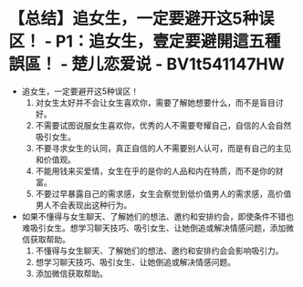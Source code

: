 # 【总结】追女生，一定要避开这5种误区！ - P1：追女生，壹定要避開這五種誤區！ - 楚儿恋爱说 - BV1t541147HW

-   追女生，一定要避开这5种误区！
    1.  对女生太好并不会让女生喜欢你，需要了解她想要什么，而不是盲目讨好。
    2.  不需要试图说服女生喜欢你，优秀的人不需要夸耀自己，自信的人会自然吸引女生。
    3.  不要寻求女生的认同，真正自信的人不需要别人认可，而是有自己的主见和价值观。
    4.  不能用钱来买爱情，女生在乎的是你的人品和内在特质，而不是你的财富。
    5.  不要过早暴露自己的需求感，女生会察觉到低价值男人的需求感，高价值男人不会表现出这种行为。
-   如果不懂得与女生聊天、了解她们的想法、邀约和安排约会，即使条件不错也难吸引女生。想学习聊天技巧、吸引女生、让她倒追或解决情感问题，添加微信获取帮助。
    1.  不懂得与女生聊天、了解她们的想法、邀约和安排约会会影响吸引力。
    2.  想学习聊天技巧、吸引女生、让她倒追或解决情感问题。
    3.  添加微信获取帮助。